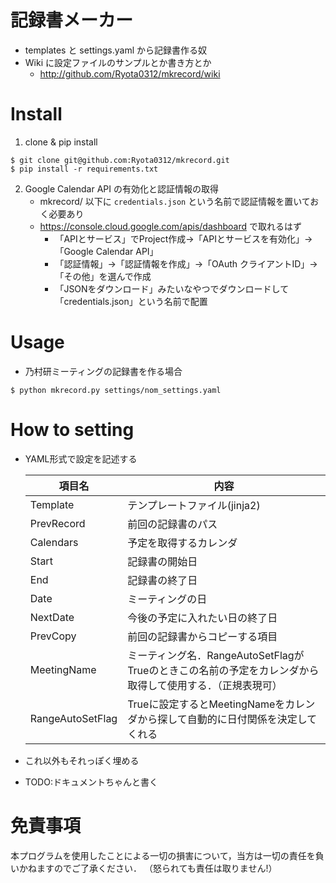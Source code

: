 # 記録書メーカー
+ templates と settings.yaml から記録書作る奴
+ Wiki に設定ファイルのサンプルとか書き方とか
  + http://github.com/Ryota0312/mkrecord/wiki

# Install
1. clone & pip install

```
$ git clone git@github.com:Ryota0312/mkrecord.git
$ pip install -r requirements.txt
```

2. Google Calendar API の有効化と認証情報の取得
   + mkrecord/ 以下に `credentials.json` という名前で認証情報を置いておく必要あり
   + https://console.cloud.google.com/apis/dashboard で取れるはず
	 + 「APIとサービス」でProject作成→「APIとサービスを有効化」→「Google Calendar API」
	 + 「認証情報」→「認証情報を作成」→「OAuth クライアントID」→「その他」を選んで作成
	 + 「JSONをダウンロード」みたいなやつでダウンロードして「credentials.json」という名前で配置

# Usage
+ 乃村研ミーティングの記録書を作る場合

```
$ python mkrecord.py settings/nom_settings.yaml
```

# How to setting
+ YAML形式で設定を記述する

  |項目名|内容|
  |-----|-----|
  |Template|テンプレートファイル(jinja2)|
  |PrevRecord|前回の記録書のパス|
  |Calendars|予定を取得するカレンダ|
  |Start|記録書の開始日|
  |End|記録書の終了日|
  |Date|ミーティングの日|
  |NextDate|今後の予定に入れたい日の終了日|
  |PrevCopy|前回の記録書からコピーする項目|
  |MeetingName|ミーティング名．RangeAutoSetFlagがTrueのときこの名前の予定をカレンダから取得して使用する．（正規表現可）|
  |RangeAutoSetFlag|Trueに設定するとMeetingNameをカレンダから探して自動的に日付関係を決定してくれる|

+ これ以外もそれっぽく埋める
+ TODO:ドキュメントちゃんと書く

# 免責事項
本プログラムを使用したことによる一切の損害について，当方は一切の責任を負いかねますのでご了承ください．
（怒られても責任は取りません!）

